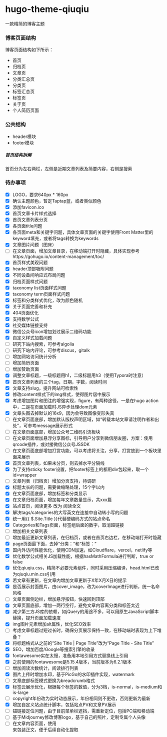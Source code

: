 # hugo-theme-qiuqiu

一款精简的博客主题

### 博客页面结构

博客页面结构如下所示：
- 首页
- 归档页
- 文章页
- 分类汇总页
- 分类页
- 标签汇总页
- 标签页
- 关于页
- 个人简历页面

### 公共结构

- header模块
- footer模块

##### 首页结构拆解

首页分为左右两栏，左侧是近期文章列表及简要内容，右侧是搜索

### 待办事项
- [x] LOGO，要求640px * 160px
- [x] 确认主题颜色，暂定Taptap蓝，或者类似颜色
- [x] 添加favicon.ico
- [x] 首页文章卡片样式选择
- [x] 首页文章列表分页
- [x] 各页面title问题
- [x] 各页面meta和关键字问题，具体文章页面的关键字使用Front Matter里的keyword填充，或者将tags转换为keywords
- [x] 文章图片问题（图床）
- [ ] 在文章页面，增加文章目录，在移动端打开时隐藏，具体实现参考https://gohugo.io/content-management/toc/
- [x] 首页样式美观问题
- [x] header顶部吸附问题
- [x] 不同设备间响应式布局问题
- [x] 归档页面样式问题
- [x] taxonomy list页面样式问题
- [x] taxonomy term页面样式问题
- [x] 标签和分类样式优化，改为颜色随机
- [x] 关于页面完善和补充
- [x] 404页面优化
- [x] 支持数学公式
- [x] 社交媒体链接支持
- [x] 微信公众号icon增加划过展示二维码功能
- [x] 自定义样式加载问题
- [ ] 研究下站内搜索，可参考algolia
- [ ] 研究下站内评论，可参考discus，gitalk
- [ ] 增加网站访问统计分析
- [ ] 增加简历页面
- [ ] 增加赞助页面
- [x] 调整文章标题，一级标题用h1，二级标题用h3（使用Typora时注意）
- [x] 首页文章列表的三个tag，日期，字数，阅读时间
- [x] 文章支持slug，提升网站可检索性
- [x] 修改content样式下的img样式，使得图片居中展示
- [x] 考虑增加图片和图注的增强实现，figure，有两种途径，一是在hugo action中，二是在页面加载时JS异步处理dom元素
- [x] 文章头图去掉默认的16x9，因为会导致图像变形失真
- [ ] 在文章页面底部，增加默认版权声明区域，如“转载本站文章请注明作者和出处”，可参考message展示形式
- [ ] 在文章页面底部，增加公众号二维码引流板块
- [ ] 在文章页面增加悬浮分享图标，引导用户分享到微信朋友圈，方案：使用qrcode插件，或对接微信公众号JSSDK
- [ ] 在文章页面底部增加打赏功能，可以考虑将关注，分享，打赏放到一个板块里面来展示
- [x] 首页文章列表，如果未分页，则去掉水平分隔线
- [x] 为了支持sticky footer设置，把footer标签上的都用div包起来，取一个id=wrapper
- [ ] 文章列表（归档页）增加分页支持，待调研
- [x] 标题太长的问题，需要做缩略处理，15个字以内
- [x] 在文章页面底部，增加标签和分类显示
- [x] 在文章归档页面，增加每年文章数量显示，共xxx篇
- [x] 站点首页，阅读更多 改为 阅读全文
- [x] 解决tags/categories的大写英文在连接中自动转小写的问题
- [x] 统一用{{ $.Site.Title }}代替硬编码方式的站点命名
- [x] Categories和Tags页面，标签组后面的数字，取消超链接
- [ ] 增加相关文章列表
- [ ] 增加最近更新文章列表，在归档页，或者在首页右边栏，在移动端打开时隐藏
- [x] page页面最下面，去掉“分类：”和“标签：”
- [x] 国内外访问性能优化，使用CDN加速，如Cloudflare，vercel，netlify等
- [x] 优化数学公式相关JS加载性能，根据hasMathFormula进行判断，true or false
- [x] 优化qiuqiu.css，精简不必要元素组件，同时采用压缩编译，head.html已改为qiuqiu.min.css引用
- [x] 若文章有更新，在文章内增加文章更新于X年X月X日的提示
- [x] 是否展示封面图片，由cover_image，改为coverImage进行判断，统一名命风格
- [ ] 文章页面侧边栏，增加悬浮按钮，快速回到顶部
- [x] 文章页面底部，增加一两行空行，避免文章内容离分类和标签太近
- [x] 减少第三方JS库的依赖，如jQuery的用途不多，可以用原生JavaScript脚本替换，提升页面加载速度
- [x] img图片元素增加alt属性，优化SEO效率
- [ ] 考虑文章标题过短过长时，确保分页展示保持一致，在移动端时表现为上下堆叠？
- [x] 将标题格式从之前的“Site Title | Page Title”改为“Page Title - Site Title”
- [x] SEO，增加百度/Google等搜索引擎的收录
- [x] fontawesome实在太慢，准备用本地引用方式替换线上引用
- [x] 之前使用的fontawesome是5.15.4版本，当前版本为6.2.1版本
- [ ] 增加阅读次数统计，阅读排行列表
- [x] 图片上传时增加水印，基于PicGo的水印插件实现，watermark
- [ ] 文章底部标签模式更换为breadcrumb格式
- [x] 标签云展示优化，根据每个标签的数值，分为3档，is-normal，is-medium和is-large
- [ ] copyright年份改为实时动态展示，年份相同则不更改，否则更新为最新
- [x] 增加自定义站点统计脚本，包括站点PV和文章PV展示
- [ ] 锚链接定位问题，由于目前菜单栏遮挡，需重新定位，包括PC端和移动端
- [ ] 基于Midjourney修改博客logo，基于自己的照片，定制专属个人头像
- [ ] 在文章内容页面，使用<div class="main"></div>来包装正文，便于后续自动化提取